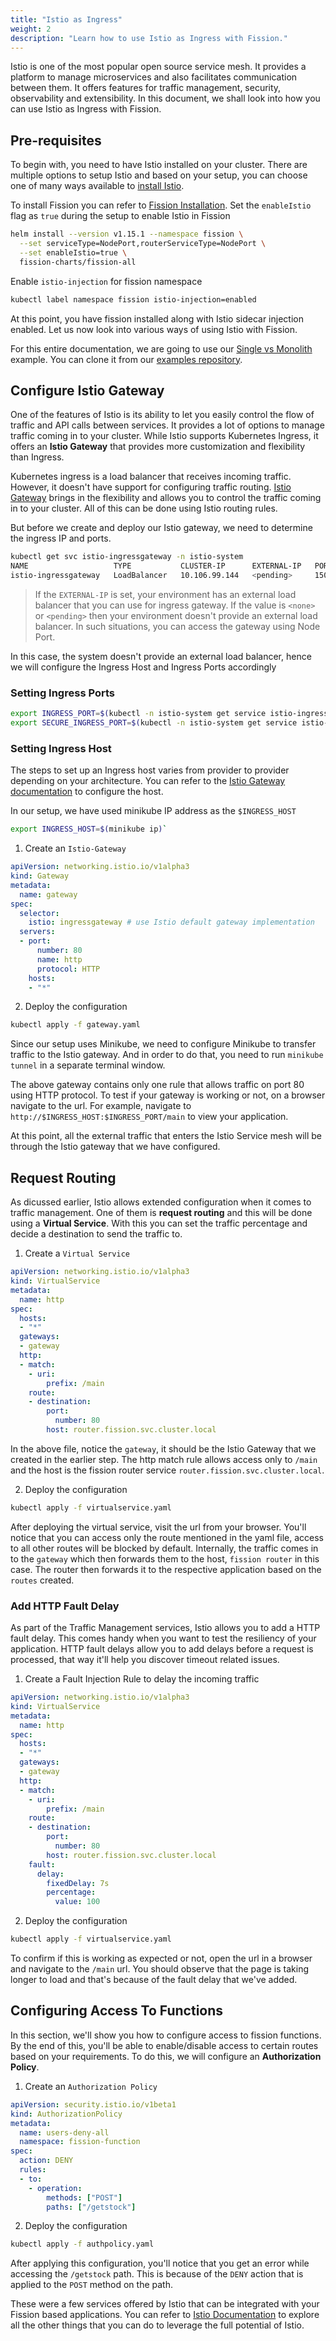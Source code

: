 ```yaml
---
title: "Istio as Ingress"
weight: 2
description: "Learn how to use Istio as Ingress with Fission."
---
```


Istio is one of the most popular open source service mesh.
It provides a platform to manage microservices and also facilitates communication between them.
It offers features for traffic management, security, observability and extensibility.
In this document, we shall look into how you can use Istio as Ingress with Fission.

## Pre-requisites

To begin with, you need to have Istio installed on your cluster.
There are multiple options to setup Istio and based on your setup, you can choose one of many ways available to [install Istio](https://istio.io/latest/docs/setup/install/).

To install Fission you can refer to [Fission Installation](/docs/installation).
Set the `enableIstio` flag as `true` during the setup to enable Istio in Fission

```bash
helm install --version v1.15.1 --namespace fission \
  --set serviceType=NodePort,routerServiceType=NodePort \
  --set enableIstio=true \
  fission-charts/fission-all
```

Enable `istio-injection` for fission namespace

```bash
kubectl label namespace fission istio-injection=enabled
```

At this point, you have fission installed along with Istio sidecar injection enabled.
Let us now look into various ways of using Istio with Fission.

For this entire documentation, we are going to use our [Single vs Monolith](https://fission.io/blog/single-or-monolith-serverless-functions-what-should-you-choose/) example.
You can clone it from our [examples repository](https://github.com/fission/examples/tree/master/python/SinglevsMonolith).

## Configure Istio Gateway

One of the features of Istio is its ability to let you easily control the flow of traffic and API calls between services.
It provides a lot of options to manage traffic coming in to your cluster.
While Istio supports Kubernetes Ingress, it offers an **Istio Gateway** that provides more customization and flexibility than Ingress.

Kubernetes ingress is a load balancer that receives incoming traffic.
However, it doesn't have support for configuring traffic routing.
[Istio Gateway](https://istio.io/latest/docs/tasks/traffic-management/ingress/ingress-control/) brings in the flexibility and allows you to control the traffic coming in to your cluster.
All of this can be done using Istio routing rules.

But before we create and deploy our Istio gateway, we need to determine the ingress IP and ports.

```bash
kubectl get svc istio-ingressgateway -n istio-system
NAME                   TYPE           CLUSTER-IP      EXTERNAL-IP   PORT(S)                                      AGE
istio-ingressgateway   LoadBalancer   10.106.99.144   <pending>     15021:30487/TCP,80:31638/TCP,443:32533/TCP   5d3h
```

> If the `EXTERNAL-IP` is set, your environment has an external load balancer that you can use for ingress gateway. If the value is `<none>` or `<pending>` then your environment doesn't provide an external load balancer. In such situations, you can access the gateway using Node Port.

In this case, the system doesn't provide an external load balancer, hence we will configure the Ingress Host and Ingress Ports accordingly

### Setting Ingress Ports

```bash
export INGRESS_PORT=$(kubectl -n istio-system get service istio-ingressgateway -o jsonpath='{.spec.ports[?(@.name=="http2")].nodePort}')
export SECURE_INGRESS_PORT=$(kubectl -n istio-system get service istio-ingressgateway -o jsonpath='{.spec.ports[?(@.name=="https")].nodePort}')
```

### Setting Ingress Host

The steps to set up an Ingress host varies from provider to provider depending on your architecture.
You can refer to the [Istio Gateway documentation](https://istio.io/latest/docs/tasks/traffic-management/ingress/ingress-control/#determining-the-ingress-ip-and-ports) to configure the host.

In our setup, we have used minikube IP address as the `$INGRESS_HOST`

```bash
export INGRESS_HOST=$(minikube ip)`
```

1. Create an `Istio-Gateway`

```yaml
apiVersion: networking.istio.io/v1alpha3
kind: Gateway
metadata:
  name: gateway
spec:
  selector:
    istio: ingressgateway # use Istio default gateway implementation
  servers:
  - port:
      number: 80
      name: http
      protocol: HTTP
    hosts:
    - "*"
```

2. Deploy the configuration

```bash
kubectl apply -f gateway.yaml
```

Since our setup uses Minikube, we need to configure Minikube to transfer traffic to the Istio gateway.
And in order to do that, you need to run `minikube tunnel` in a separate terminal window.

The above gateway contains only one rule that allows traffic on port 80 using HTTP protocol.
To test if your gateway is working or not, on a browser navigate to the url.
For example, navigate to `http://$INGRESS_HOST:$INGRESS_PORT/main` to view your application.

At this point, all the external traffic that enters the Istio Service mesh will be through the Istio gateway that we have configured.

## Request Routing

As dicussed earlier, Istio allows extended configuration when it comes to traffic management.
One of them is **request routing** and this will be done using a **Virtual Service**.
With this you can set the traffic percentage and decide a destination to send the traffic to.

1. Create a `Virtual Service`

```yaml
apiVersion: networking.istio.io/v1alpha3
kind: VirtualService
metadata:
  name: http
spec:
  hosts:
  - "*"
  gateways:
  - gateway
  http:
  - match:
    - uri:
        prefix: /main
    route:
    - destination:
        port:
          number: 80
        host: router.fission.svc.cluster.local
```

In the above file, notice the `gateway`, it should be the Istio Gateway that we created in the earlier step.
The http match rule allows access only to `/main` and the host is the fission router service `router.fission.svc.cluster.local`.


2. Deploy the configuration

```bash
kubectl apply -f virtualservice.yaml
```

After deploying the virtual service, visit the url from your browser.
You'll notice that you can access only the route mentioned in the yaml file, access to all other routes will be blocked by default.
Internally, the traffic comes in to the `gateway` which then forwards them to the host, `fission router` in this case.
The router then forwards it to the respective application based on the `routes` created.

### Add HTTP Fault Delay

As part of the Traffic Management services, Istio allows you to add a HTTP fault delay.
This comes handy when you want to test the resiliency of your application.
HTTP fault delays allow you to add delays before a request is processed, that way it'll help you discover timeout related issues.

1. Create a Fault Injection Rule to delay the incoming traffic

```yaml
apiVersion: networking.istio.io/v1alpha3
kind: VirtualService
metadata:
  name: http
spec:
  hosts:
  - "*"
  gateways:
  - gateway
  http:
  - match:
    - uri:
        prefix: /main
    route:
    - destination:
        port:
          number: 80
        host: router.fission.svc.cluster.local
    fault:
      delay:
        fixedDelay: 7s
        percentage:
          value: 100
```

2. Deploy the configuration

```bash
kubectl apply -f virtualservice.yaml
```

To confirm if this is working as expected or not, open the url in a browser and navigate to the `/main` url.
You should observe that the page is taking longer to load and that's because of the fault delay that we've added.

## Configuring Access To Functions

In this section, we'll show you how to configure access to fission functions.
By the end of this, you'll be able to enable/disable access to certain routes based on your requirements.
To do this, we will configure an **Authorization Policy**.

1. Create an `Authorization Policy`

```yaml
apiVersion: security.istio.io/v1beta1
kind: AuthorizationPolicy
metadata:
  name: users-deny-all
  namespace: fission-function
spec:
  action: DENY
  rules:
  - to:
    - operation:
        methods: ["POST"]
        paths: ["/getstock"]
```

2. Deploy the configuration

```bash
kubectl apply -f authpolicy.yaml
```

After applying this configuration, you'll notice that you get an error while accessing the `/getstock` path.
This is because of the `DENY` action that is applied to the `POST` method on the path.

These were a few services offered by Istio that can be integrated with your Fission based applications.
You can refer to [Istio Documentation](https://istio.io/latest/docs/) to explore all the other things that you can do to leverage the full potential of Istio.